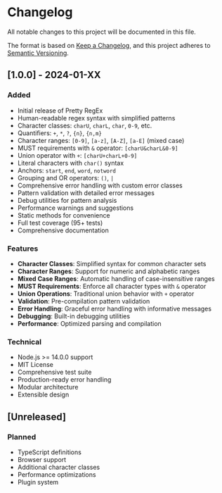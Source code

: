 # Changelog

All notable changes to this project will be documented in this file.

The format is based on [Keep a Changelog](https://keepachangelog.com/en/1.0.0/),
and this project adheres to [Semantic Versioning](https://semver.org/spec/v2.0.0.html).

## [1.0.0] - 2024-01-XX

### Added
- Initial release of Pretty RegEx
- Human-readable regex syntax with simplified patterns
- Character classes: `charU`, `charL`, `char`, `0-9`, etc.
- Quantifiers: `+`, `*`, `?`, `{n}`, `{n,m}`
- Character ranges: `[0-9]`, `[a-z]`, `[A-Z]`, `[a-E]` (mixed case)
- MUST requirements with `&` operator: `[charU&charL&0-9]`
- Union operator with `+`: `[charU+charL+0-9]`
- Literal characters with `char()` syntax
- Anchors: `start`, `end`, `word`, `notword`
- Grouping and OR operators: `()`, `|`
- Comprehensive error handling with custom error classes
- Pattern validation with detailed error messages
- Debug utilities for pattern analysis
- Performance warnings and suggestions
- Static methods for convenience
- Full test coverage (95+ tests)
- Comprehensive documentation

### Features
- **Character Classes**: Simplified syntax for common character sets
- **Character Ranges**: Support for numeric and alphabetic ranges
- **Mixed Case Ranges**: Automatic handling of case-insensitive ranges
- **MUST Requirements**: Enforce all character types with `&` operator
- **Union Operations**: Traditional union behavior with `+` operator
- **Validation**: Pre-compilation pattern validation
- **Error Handling**: Graceful error handling with informative messages
- **Debugging**: Built-in debugging utilities
- **Performance**: Optimized parsing and compilation

### Technical
- Node.js >= 14.0.0 support
- MIT License
- Comprehensive test suite
- Production-ready error handling
- Modular architecture
- Extensible design

## [Unreleased]

### Planned
- TypeScript definitions
- Browser support
- Additional character classes
- Performance optimizations
- Plugin system 